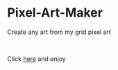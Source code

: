 # Pixel-Art-Maker
<p>Create any art from my grid pixel art</p> <br>
<p>Click <a href="index.html">here</a> and enjoy </p>
